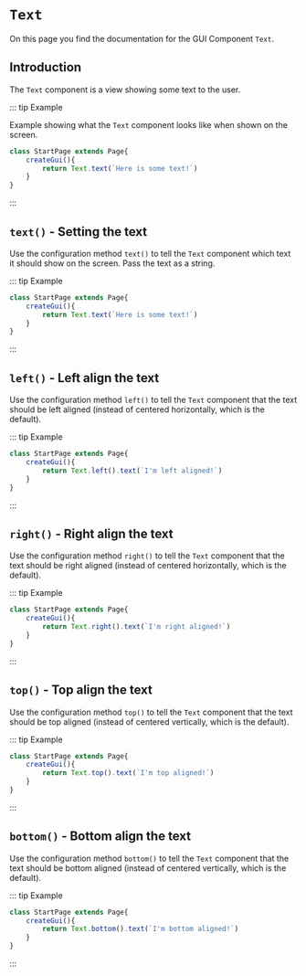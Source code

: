 <script>
	import ViewApp from '$lib/ViewApp.svelte'
</script>

# `Text`
On this page you find the documentation for the GUI Component `Text`.




## Introduction
The `Text` component is a view showing some text to the user.

::: tip Example

Example showing what the `Text` component looks like when shown on the screen.

```js baga-show
class StartPage extends Page{
	createGui(){
		return Text.text(`Here is some text!`)
	}
}
```

:::




## `text()` - Setting the text
Use the configuration method `text()` to tell the `Text` component which text it should show on the screen. Pass the text as a string.

::: tip Example

```js baga-show-editor-code
class StartPage extends Page{
	createGui(){
		return Text.text(`Here is some text!`)
	}
}
```

:::




## `left()` - Left align the text
Use the configuration method `left()` to tell the `Text` component that the text should be left aligned (instead of centered horizontally, which is the default).

::: tip Example

```js baga-show-editor-code
class StartPage extends Page{
	createGui(){
		return Text.left().text(`I'm left aligned!`)
	}
}
```

:::




## `right()` - Right align the text
Use the configuration method `right()` to tell the `Text` component that the text should be right aligned (instead of centered horizontally, which is the default).

::: tip Example

```js baga-show-editor-code
class StartPage extends Page{
	createGui(){
		return Text.right().text(`I'm right aligned!`)
	}
}
```

:::




## `top()` - Top align the text
Use the configuration method `top()` to tell the `Text` component that the text should be top aligned (instead of centered vertically, which is the default).

::: tip Example

```js baga-show-editor-code
class StartPage extends Page{
	createGui(){
		return Text.top().text(`I'm top aligned!`)
	}
}
```

:::




## `bottom()` - Bottom align the text
Use the configuration method `bottom()` to tell the `Text` component that the text should be bottom aligned (instead of centered vertically, which is the default).

::: tip Example

```js baga-show-editor-code
class StartPage extends Page{
	createGui(){
		return Text.bottom().text(`I'm bottom aligned!`)
	}
}
```

:::